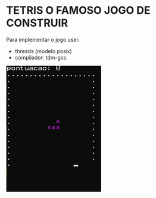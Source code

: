 # TETRIS O FAMOSO JOGO DE CONSTRUIR

Para implementar o jogo usei:
- threads (modelo posix)
- compilador: tdm-gcc

![](https://github.com/AdilioNeto/tetris_jogo_de_construir/blob/add_color/tetris.gif)
